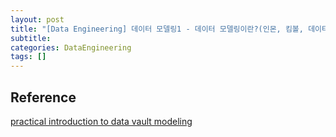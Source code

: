 ```yaml
---
layout: post
title: "[Data Engineering] 데이터 모델링1 - 데이터 모델링이란?(인몬, 킴볼, 데이터볼트)"
subtitle:
categories: DataEngineering
tags: []
---
```

## 

## Reference  
[practical introduction to data vault modeling](https://medium.com/@nuhad.shaabani/practical-introduction-to-data-vault-modeling-1c7fdf5b9014)